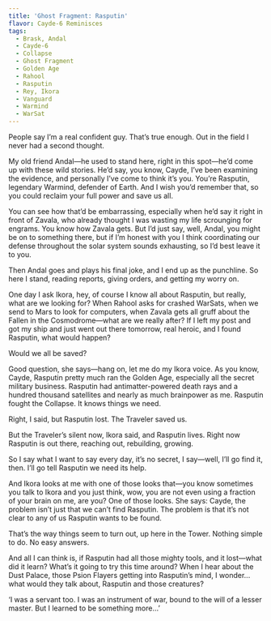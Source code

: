 ```yaml
---
title: 'Ghost Fragment: Rasputin'
flavor: Cayde-6 Reminisces
tags: 
  - Brask, Andal
  - Cayde-6
  - Collapse
  - Ghost Fragment
  - Golden Age
  - Rahool
  - Rasputin
  - Rey, Ikora
  - Vanguard
  - Warmind
  - WarSat
---
```


People say I’m a real confident guy. That’s true enough. Out in the field I never had a second thought.

My old friend Andal—he used to stand here, right in this spot—he’d come up with these wild stories. He’d say, you know, Cayde, I’ve been examining the evidence, and personally I’ve come to think it’s you. You’re Rasputin, legendary Warmind, defender of Earth. And I wish you’d remember that, so you could reclaim your full power and save us all.

You can see how that’d be embarrassing, especially when he’d say it right in front of Zavala, who already thought I was wasting my life scrounging for engrams. You know how Zavala gets. But I’d just say, well, Andal, you might be on to something there, but if I’m honest with you I think coordinating our defense throughout the solar system sounds exhausting, so I’d best leave it to you.

Then Andal goes and plays his final joke, and I end up as the punchline. So here I stand, reading reports, giving orders, and getting my worry on.

One day I ask Ikora, hey, of course I know all about Rasputin, but really, what are we looking for? When Rahool asks for crashed WarSats, when we send  to Mars to look for computers, when Zavala gets all gruff about the Fallen in the Cosmodrome—what are we really after? If I left my post and got my ship and just went out there tomorrow, real heroic, and I found Rasputin, what would happen?

Would we all be saved?

Good question, she says—hang on, let me do my Ikora voice. As you know, Cayde, Rasputin pretty much ran the Golden Age, especially all the secret military business. Rasputin had antimatter-powered death rays and a hundred thousand satellites and nearly as much brainpower as me. Rasputin fought the Collapse. It knows things we need.

Right, I said, but Rasputin lost. The Traveler saved us.

But the Traveler’s silent now, Ikora said, and Rasputin lives. Right now Rasputin is out there, reaching out, rebuilding, growing.

So I say what I want to say every day, it’s no secret, I say—well, I’ll go find it, then. I’ll go tell Rasputin we need its help.

And Ikora looks at me with one of those looks that—you know sometimes you talk to Ikora and you just think, wow, you are not even using a fraction of your brain on me, are you? One of those looks. She says: Cayde, the problem isn’t just that we can’t find Rasputin. The problem is that it’s not clear to any of us Rasputin wants to be found.

That’s the way things seem to turn out, up here in the Tower. Nothing simple to do. No easy answers.

And all I can think is, if Rasputin had all those mighty tools, and it lost—what did it learn? What’s it going to try this time around? When I hear about the Dust Palace, those Psion Flayers getting into Rasputin’s mind, I wonder... what would they talk about, Rasputin and those creatures?

‘I was a servant too. I was an instrument of war, bound to the will of a lesser master. But I learned to be something more…’
